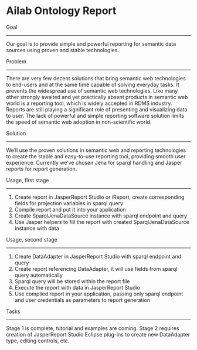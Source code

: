 Ailab Ontology Report
=====================

Goal
____

Our goal is to provide simple and powerful reporting for semantic data sources using proven and stable technologies.

Problem
____

There are very few decent solutions that bring semantic web technologies to end-users and at the same time capable of solving everyday tasks. It prevents the widespread use of semantic web technologies. Like many other strongly awaited and yet practically absent products in semantic web world is a reporting tool, which is widely accepted in RDMS industry. Reports are still playing a significant role of presenting and visualizing data to user. The lack of powerful and simple reporting software solution limits the speed of semantic web adoption in non-scientific world.

Solution
____
We’ll use the proven solutions in semantic web and reporting technologies to create the stable and easy-to-use reporting tool, providing smooth user experience. Currently we’ve chosen Jena for sparql handling and Jasper reports for report generation.

Usage, first stage
____
1. Create report in JasperReport Studio or iReport, create corresponding fields for projection variables in sparql query
2. Compile report and put it into your application
3. Create SparqlJenaDataSource instance with sparql endpoint and query
4. Use Jasper helpers to fill the report with created SparqlJenaDataSource instance with data

Usage, second stage
____
1. Create DataAdapter in JasperReport Studio with sparql endpoint and query
2. Create report referencing DataAdapter, it will use fields from sparql query automatically
3. Sparql query will be stored within the report file
3. Execute the report with data in JasperReport Studio
4. Use compiled report in your application, passing only sparql endpoint and user credentials as parameters to report generation

Tasks
____
Stage 1 is complete, tutorial and examples are coming.
Stage 2 requires creation of JasperReport Studio Eclipse plug-ins to create new DataAdapter type, editing controls, etc.
